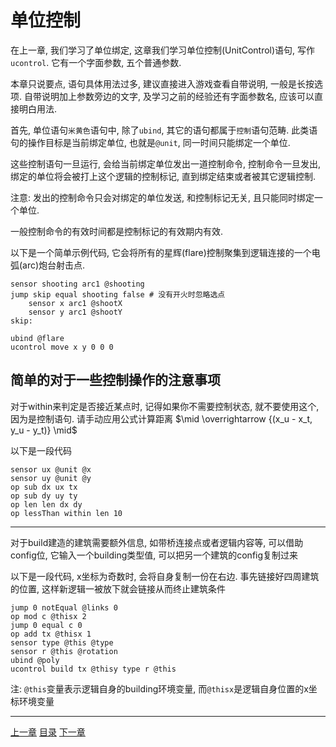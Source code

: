 # 单位控制
在上一章, 我们学习了单位绑定, 这章我们学习单位控制(UnitControl)语句,
写作`ucontrol`. 它有一个字面参数, 五个普通参数.

本章只说要点, 语句具体用法过多, 建议直接进入游戏查看自带说明, 一般是长按选项.
自带说明加上参数旁边的文字, 及学习之前的经验还有字面参数名, 应该可以直接明白用法.

首先, 单位语句`米黄色`语句中, 除了`ubind`, 其它的语句都属于`控制`语句范畴.
此类语句的操作目标是当前绑定单位, 也就是`@unit`, 同一时间只能绑定一个单位.

这些控制语句一旦运行, 会给当前绑定单位发出一道控制命令, 控制命令一旦发出,
绑定的单位将会被打上这个逻辑的控制标记, 直到绑定结束或者被其它逻辑控制.

注意: 发出的控制命令只会对绑定的单位发送, 和控制标记无关, 且只能同时绑定一个单位.

一般控制命令的有效时间都是控制标记的有效期内有效.

以下是一个简单示例代码,
它会将所有的星辉(flare)控制聚集到逻辑连接的一个电弧(arc)炮台射击点.

```
sensor shooting arc1 @shooting
jump skip equal shooting false # 没有开火时忽略选点
    sensor x arc1 @shootX
    sensor y arc1 @shootY
skip:

ubind @flare
ucontrol move x y 0 0 0
```


简单的对于一些控制操作的注意事项
---
对于within来判定是否接近某点时, 记得如果你不需要控制状态,
就不要使用这个, 因为是控制语句. 请手动应用公式计算距离
$\mid \overrightarrow {(x_u - x_t, y_u - y_t)} \mid$

以下是一段代码

```
sensor ux @unit @x
sensor uy @unit @y
op sub dx ux tx
op sub dy uy ty
op len len dx dy
op lessThan within len 10
```

---
对于build建造的建筑需要额外信息, 如带桥连接点或者逻辑内容等, 可以借助config位,
它输入一个building类型值, 可以把另一个建筑的config复制过来

以下是一段代码, x坐标为奇数时, 会将自身复制一份在右边.
事先链接好四周建筑的位置, 这样新逻辑一被放下就会链接从而终止建筑条件

```
jump 0 notEqual @links 0
op mod c @thisx 2
jump 0 equal c 0
op add tx @thisx 1
sensor type @this @type
sensor r @this @rotation
ubind @poly
ucontrol build tx @thisy type r @this
```

注: `@this`变量表示逻辑自身的building环境变量,
而`@thisx`是逻辑自身位置的x坐标环境变量


---
[上一章](./16-unit-bind.md)
[目录](./README.md)
[下一章](./18-unit-radar.md)
